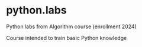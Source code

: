 # python.labs

Python labs from Algorithm course (enrollment 2024)

Course intended to train basic Python knowledge
